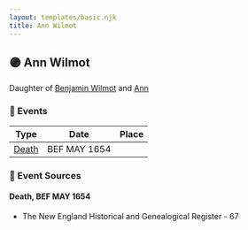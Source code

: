 ```yaml
---
layout: templates/basic.njk
title: Ann Wilmot
---
```

## 🟣 Ann Wilmot

Daughter of [Benjamin Wilmot](/people/6/61915340) and [Ann ](/people/3/3872021)

### 📆 Events

Type | Date | Place
------ | ------ | ------
[Death](#event-event-2) | BEF MAY 1654 |

### 📰 Event Sources

#### <a id="event-event-2"></a> Death, BEF MAY 1654
* The New England Historical and Genealogical Register  - 67